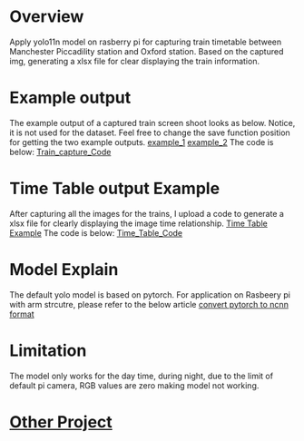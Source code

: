 # Overview
Apply yolo11n model on rasberry pi for capturing train timetable between Manchester Piccadility station and Oxford station. Based on the captured img, generating a xlsx file for clear displaying the train information.

# Example output
The example output of a captured train screen shoot looks as below. Notice, it is not used for the dataset. Feel free to change the save function position for getting the two example outputs.
[example_1](./Example_1.png)
[example_2](./Example_2.jpg)
The code is below:
[Train_capture_Code](./Yolo_Rasberry_TrainRecording.py)

# Time Table output Example
After capturing all the images for the trains, I upload a code to generate a xlsx file for clearly displaying the image time relationship.
[Time Table Example](./TimeTable_Example.png)
The code is below:
[Time_Table_Code](./sort_timetable.py)

# Model Explain
The default yolo model is based on pytorch. For application on Rasbeery pi with arm strcutre, please refer to the below article
[convert pytorch to ncnn format](https://docs.ultralytics.com/integrations/ncnn/)

# Limitation 
The model only works for the day time, during night, due to the limit of default pi camera, RGB values are zero making model not working.

# [Other Project](../../project.md)


